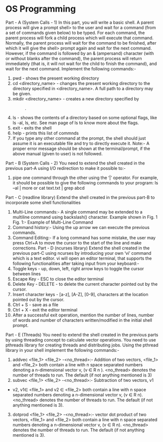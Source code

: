 # OS Programming

Part - A (System Calls - 1)
In this part, you will write a basic shell. A parent process will give a prompt shell> to the
user and wait for a command (from a set of commands given below) to be typed. For each
command, the parent process will fork a child process which will execute that command.
Normally, the parent process will wait for the command to be finished, after which it will
give the shell> prompt again and wait for the next command.
However, if the command is followed by an & (ampersand) character (with or without
blanks after the command), the parent process will return immediately (that is, it will not
wait for the child to finish the command), and wait for the next command.
Implement the following commands:-
1. pwd - shows the present working directory
2. cd <directory_name> - changes the present working directory to the directory
specified in <directory_name>. A full path to a directory may be given.
3. mkdir <directory_name> - creates a new directory specified by <dir>.
4. ls <flag> - shows the contents of a directory based on some optional flags, like
ls -al, ls, etc. See man page of ls to know more about the flags.
5. exit - exits the shell
6. help - prints this list of commnds
7. If you type any other command at the prompt, the shell should just assume it is
an executable file and try to directly execute it.
Note:- A proper error message should be shown at the terminal/prompt, if the above
manual (given to user) is not followed.


Part - B (System Calls - 2)
You need to extend the shell created in the previous part-A using I/O redirection to make it
possible to:-
1. pipe one command through the other using the ‘|’ operator. For example, it should be
possible to give the following commands to your program:
ls –al | more or cat text.txt | grep abcd


Part - C (readline library)
Extend the shell created in the previous part-B to incorporate some shell functionalities
1. Multi-Line commands:- A single command may be extended to a multiline
command using backslash(\) character. Example shown in Fig. 1
Fig. 1:- Example of Multi-Line Command
2. Command history:- Using the up arrow we can execute the previous commands.
3. Command Editing:- If a long command has some mistake, the user may press
Ctrl+A to move the cursor to the start of the line and make corrections.
Part - D (ncurses library)
Extend the shell created in the previous part-C using ncurses by introducing your own ‘vi’
command which is a text editor. vi <filename> will open an editor terminal, that
supports the following functionalities after taking input from your keyboard:-
1. Toggle keys - up, down, left, right arrow keys to toggle the cursor between lines
2. Escape Key - ESC to close the editor terminal
3. Delete Key - DELETE - to delete the current character pointed out by the cursor.
4. Insert character keys - [a-z], [A-Z], [0-9], characters at the location pointed out by
the cursor.
5. Ctrl + S - save as a file
6. Ctrl + X - exit the editor terminal
7. After a successful exit operation, mention the number of lines, number of words and
number of characters written/modified in the initial shell prompt.

Part - E (Threads)
You need to extend the shell created in the previous parts by using threading concept to
calculate vector operations. You need to use pthreads library for creating threads and
distributing jobs. Using the pthread library in your shell implement the following
commands:-
1. addvec <file_1> <file_2> -<no_thread>:- Addition of two vectors,
<file_1> and <file_2> both contain a line with n space separated numbers denoting a
n-dimensional vector v, (v ∈ R
n
). <no_thread> denotes the number of threads to
run. The default (if not anything mentioned is 3)
2. subvec <file_1> <file_2> -<no_thread>:- Subtraction of two vectors, v1
- v2, v1∈ <file_1> and v2 ∈ <file_2> both contain a line with n space
separated numbers denoting a n-dimensional vector v, (v ∈ R
n). <no_thread>
denotes the number of threads to run. The default (if not anything mentioned is 3).
3. dotprod <file_1> <file_2> -<no_thread>:- vector dot product of two
vectors, <file_1> and <file_2> both contain a line with n space separated numbers
denoting a n-dimensional vector v, (v ∈ R
n). <no_thread> denotes the number
of threads to run. The default (if not anything mentioned is 3).
